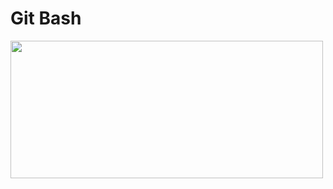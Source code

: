 # Git Bash
<div>
<img src="https://miro.medium.com/max/1400/1*A5zK5mklkvqFAA04vtskcg.png" **alt="Git" width="500" height="220"/>&nbsp;
</div>





